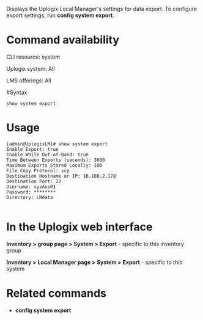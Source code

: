 <!-- 5.4 -->

Displays the Uplogix Local Manager's settings for data export. To configure export settings, run **config system export**. 

# Command availability 

CLI resource: system

Uplogix system: All

LMS offerings: All

#Syntax 

```
show system export
```

# Usage 

```
[admin@UplogixLM]# show system export
Enable Export: true
Enable While Out-of-Band: true
Time Between Exports (seconds): 3600
Maximum Exports Stored Locally: 100
File Copy Protocol: scp
Destination Hostname or IP: 10.100.2.178
Destination Port: 22
Username: xyzAus01
Password: ********
Directory: LMdata


```

# In the Uplogix web interface

**Inventory > group page > System > Export** - specific to this inventory group

**Inventory > Local Manager page > System > Export** - specific to this system

# Related commands 

- **config system export**